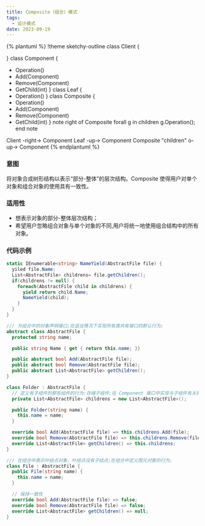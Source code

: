 ```yaml
---
title: Composite（组合）模式
tags: 
  - 设计模式
date: 2023-09-19
---
```


{% plantuml %}
!theme sketchy-outline
class Client {

}
class Component {
  + Operation()
  + Add(Component)
  + Remove(Component)
  + GetChild(int)
}
class Leaf {
  + Operation()
}
class Composite {
  + Operation()
  + Add(Component)
  + Remove(Component)
  + GetChild(int)
}
note right of Composite
  forall g in children
    g.Operation();
end note

Client -right-> Component
Leaf -up-> Component
Composite "children" o-up-> Component 
{% endplantuml %}

### 意图
将对象合成树形结构以表示“部分-整体”的层次结构。Composite 使得用户对单个对象和组合对象的使用具有一致性。

### 适用性
* 想表示对象的部分-整体层次结构；
* 希望用户忽略组合对象与单个对象的不同,用户将统一地使用组合结构中的所有对象。

### 代码示例
```c#
static IEnumerable<string> NameYield(AbstractFile file) {
  yiled file.Name;
  List<AbstractFile> childrens= file.getChildren();
  if(childrens != null) {
    foreach(AbstractFile child in childrens) {
      yield return child.Name;
      NameYield(child);
    }
  }
}

/// 为组合中的对象声明接口;在适当情况下实现所有类共有接口的默认行为;
abstract class AbstractFile {
  protected string name;

  public string Name { get { return this.name; }}

  public abstract bool Add(AbstractFile file);
  public abstract bool Remove(AbstractFile file);
  public abstract List<AbstractFile> getChildren();
}

class Folder : AbstractFile {
  // 定义有子组件的那些组件的行为:存储子组件;在 Component 接口中实现与子组件有关的操作。
  private List<AbstractFile> childrens = new List<AbstractFile>();

  public Folder(string name) {
    this.name = name;
  }

  override bool Add(AbstractFile file) => this.childrens.Add(file);
  override bool Remove(AbstractFile file) => this.childrens.Remove(file);
  override List<AbstractFile> getChildren() => this.childrens;
}

/// 在组合中表示叶结点对象，叶结点没有子结点;在组合中定义图元对象的行为。
class File : AbstractFile {
  public File(string name) {
    this.name = name;
  }

  // 保持一致性
  override bool Add(AbstractFile file) => false;
  override bool Remove(AbstractFile file) => false;
  override List<AbstractFile> getChildren() => null;
}
```